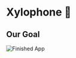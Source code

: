 

# Xylophone 🎹

## Our Goal

![Finished App](https://github.com/londonappbrewery/Images/blob/master/xylophone-flutter.png)
